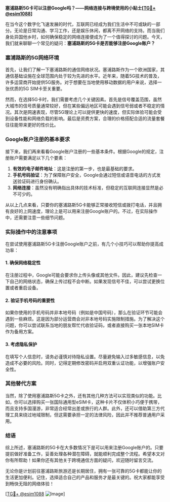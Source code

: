 **塞浦路斯5G卡可以注册Google吗？——网络连接与跨境使用的小贴士[[TG💪+ @esim1088](https://t.me/s/esim1088)]**

在当今这个数字化飞速发展的时代，互联网已经成为我们生活中不可或缺的一部分。无论是日常沟通、学习工作，还是娱乐休闲，都离不开网络的支持。而当我们身处异国他乡时，如何确保稳定的网络连接便成为了一个值得探讨的问题。今天，我们就来聊聊一个常见的疑问：**塞浦路斯的5G卡是否能够注册Google账户？**

### 塞浦路斯的5G网络环境

首先，让我们了解一下塞浦路斯的通信网络状况。塞浦路斯作为一个欧洲国家，其通信基础设施在全球范围内处于较为先进的水平。近年来，随着5G技术的普及，许多运营商开始提供5G服务。对于想要在当地使用移动数据的用户来说，选择一张优质的5G SIM卡至关重要。

然而，在选择5G卡时，我们需要考虑几个关键因素。首先是信号覆盖范围，虽然大城市的信号质量通常较好，但在某些偏远地区可能会遇到信号弱或者不稳定的情况。其次是网速表现，尽管5G理论上可以提供更快的速度，但实际体验可能会受到设备性能和网络负载的影响。最后是资费方案，合理的价格搭配合适的流量套餐往往能带来更好的性价比。

### Google账户注册的基本要求

接下来，我们再来看看Google账户注册的一些基本条件。根据Google的规定，注册账户需要满足以下几个要素：

1. **有效的电子邮件地址**：这是注册的第一步，也是最基础的要求。
2. **手机号码验证**：为了保障账户安全，Google会通过短信或语音电话的方式发送验证码进行身份确认。
3. **网络连接**：虽然没有明确指出具体的技术标准，但稳定的互联网连接显然是必不可少的。

从以上几点来看，只要你的塞浦路斯5G卡能够正常接收短信或拨打电话，并且拥有良好的上网速度，理论上是可以用来注册Google账户的。不过，在实际操作中，还需要注意一些细节问题。

### 实际操作中的注意事项

在尝试使用塞浦路斯5G卡注册Google账户之前，有几个小技巧可以帮助你提高成功率：

#### 1. 确保网络稳定性
在注册过程中，Google可能会要求你上传头像或其他文件。因此，建议先检查一下自己的网络状态，确保上传过程不会中断。如果发现信号不佳，可以尝试更换位置或者重启设备。

#### 2. 验证手机号码的重要性
如果你使用的手机号码并非本地号码（例如是中国号码），那么在验证环节可能会遇到一些麻烦。这是因为部分运营商会对非本地号码实施限制措施。为了解决这个问题，你可以尝试联系当地的朋友帮忙代收验证码，或者直接购买一张本地SIM卡作为备用方案。

#### 3. 考虑隐私保护
在填写个人信息时，请务必谨慎对待隐私设置。尽量避免输入过多敏感信息，以免造成不必要的风险。同时，记得定期修改密码并启用双重认证功能，以增强账户安全性。

### 其他替代方案

当然，除了使用塞浦路斯5G卡之外，还有其他几种方法可以实现类似的功能。比如，你可以选择购买一张国际通用型eSIM卡，这种卡片不仅体积小巧便于携带，而且支持多国漫游，非常适合经常出差或旅行的人群。此外，还可以借助第三方代理工具来绕过地域限制，但这需要承担一定的法律风险，因此并不推荐普通用户采用。

### 结语

综上所述，塞浦路斯的5G卡在大多数情况下是可以用来注册Google账户的。只要提前做好准备工作，妥善处理各种潜在障碍，就能顺利完成整个流程。希望本文对你有所帮助！如果你还有其他关于跨境通信方面的疑问，欢迎随时留言交流。

无论你是计划前往塞浦路斯旅游还是长期居住，拥有一张可靠的5G卡都能让你的生活更加便利。记住，选择适合自己的产品和服务才是最关键的。祝大家都能享受到畅快无阻的网络体验！

[[TG💪+ @esim1088](https://t.me/s/esim1088) ![Image](https://i.postimg.cc/4NQfJmqS/Snipaste-2025-05-13-00-14-12.png)]